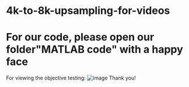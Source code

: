 # 4k-to-8k-upsampling-for-videos
# For our code, please open our folder"MATLAB code" with a happy face

For viewing the objective testing:
![image](https://user-images.githubusercontent.com/91431648/163505628-96510d56-1599-41de-ba4c-cb064bd3ccae.png)
Thank you!
